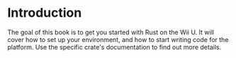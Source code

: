 # Introduction

The goal of this book is to get you started with Rust on the Wii U. It will cover how to set up your environment, and how to start writing code for the platform. Use the specific crate's documentation to find out more details.
